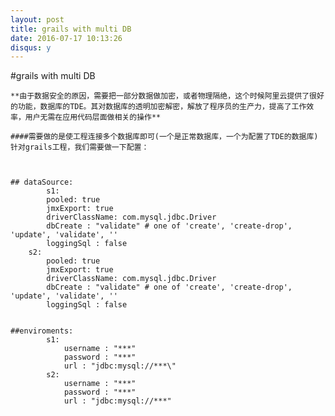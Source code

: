 ```yaml
---
layout: post
title: grails with multi DB
date: 2016-07-17 10:13:26
disqus: y
---
```

#grails with multi DB

    **由于数据安全的原因，需要把一部分数据做加密，或者物理隔绝，这个时候阿里云提供了很好的功能，数据库的TDE。其对数据库的透明加密解密，解放了程序员的生产力，提高了工作效率，用户无需在应用代码层面做相关的操作**

    ####需要做的是使工程连接多个数据库即可(一个是正常数据库，一个为配置了TDE的数据库)
    针对grails工程，我们需要做一下配置：



    ## dataSource:
    		s1:
            pooled: true
            jmxExport: true
            driverClassName: com.mysql.jdbc.Driver
            dbCreate : "validate" # one of 'create', 'create-drop', 'update', 'validate', ''
            loggingSql : false
        s2:
            pooled: true
            jmxExport: true
            driverClassName: com.mysql.jdbc.Driver
            dbCreate : "validate" # one of 'create', 'create-drop', 'update', 'validate', ''
            loggingSql : false


    ##enviroments:
    		s1:
    			username : "***"
        	    password : "***"
            	url : "jdbc:mysql://***\"
            s2:
            	username : "***"
                password : "***"
                url : "jdbc:mysql://***"